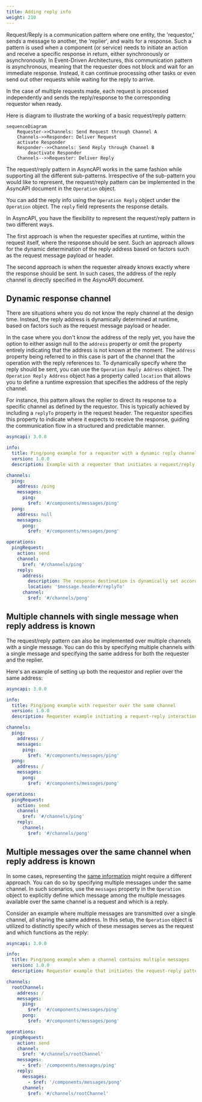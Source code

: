 ```yaml
---
title: Adding reply info
weight: 210
---
```


Request/Reply is a communication pattern where one entity, the 'requestor,' sends a message to another, the 'replier', and waits for a response. Such a pattern is used when a component (or service) needs to initiate an action and receive a specific response in return, either synchronously or asynchronously. In Event-Driven Architectures, this communication pattern is asynchronous, meaning that the requester does not block and wait for an immediate response. Instead, it can continue processing other tasks or even send out other requests while waiting for the reply to arrive.

In the case of multiple requests made, each request is processed independently and sends the reply/response to the corresponding requestor when ready.

Here is diagram to illustrate the working of a basic request/reply pattern:

```mermaid
sequenceDiagram
    Requester->>Channels: Send Request through Channel A
    Channels->>Responder: Deliver Request
    activate Responder
    Responder-->>Channels: Send Reply through Channel B
        deactivate Responder
    Channels-->>Requester: Deliver Reply
```

The request/reply pattern in AsyncAPI works in the same fashion while supporting all the different sub-patterns. Irrespective of the sub-pattern you would like to represent, the request/reply pattern can be implemented in the AsyncAPI document in the `Operation` object.

You can add the reply info using the `Operation Reply` object under the `Operation` object. The `reply` field represents the response details.

In AsyncAPI, you have the flexibility to represent the request/reply pattern in two different ways.

The first approach is when the requester specifies at runtime, within the request itself, where the response should be sent. Such an approach allows for the dynamic determination of the reply address based on factors such as the request message payload or header.

The second approach is when the requester already knows exactly where the response should be sent. In such cases, the address of the reply channel is directly specified in the AsyncAPI document.

## Dynamic response channel

There are situations where you do not know the reply channel at the design time. Instead, the reply address is dynamically determined at runtime, based on factors such as the request message payload or header.

In the case where you don't know the address of the reply yet, you have the option to either assign null to the `address` property or omit the property entirely indicating that the address is not known at the moment. The `address` property being referred to in this case is part of the channel that the operation with the reply references to. To dynamically specify where the reply should be sent, you can use the `Operation Reply Address` object. The `Operation Reply Address` object has a property called `location` that allows you to define a runtime expression that specifies the address of the reply channel.

For instance, this pattern allows the replier to direct its response to a specific channel as defined by the requestor. This is typically achieved by including a `replyTo` property in the request header. The requestor specifies this property to indicate where it expects to receive the response, guiding the communication flow in a structured and predictable manner.

```yml
asyncapi: 3.0.0

info:
  title: Ping/pong example for a requester with a dynamic reply channel
  version: 1.0.0
  description: Example with a requester that initiates a request/reply interaction, with the response directed to the destination specified in the request's `replyTo` header.

channels:
  ping:
    address: /ping
    messages:
      ping:
        $ref: '#/components/messages/ping'
  pong:
    address: null
    messages:
      pong:
        $ref: '#/components/messages/pong'

operations:
  pingRequest:
    action: send
    channel:
      $ref: '#/channels/ping'
    reply:
      address:
        description: The response destination is dynamically set according to the `replyTo` field in the request header
        location: '$message.header#/replyTo'
      channel:
        $ref: '#/channels/pong'
```

## Multiple channels with single message when reply address is known

The request/reply pattern can also be implemented over multiple channels with a single message. You can do this by specifying multiple channels with a single message and specifying the same address for both the requester and the replier.

Here's an example of setting up both the requestor and replier over the same address:

```yml
asyncapi: 3.0.0

info:
  title: Ping/pong example with requester over the same channel
  version: 1.0.0
  description: Requester example initiating a request-reply interaction, utilizing the same channel for both sending the request and receiving the reply.

channels:
  ping:
    address: /
    messages:
      ping:
        $ref: '#/components/messages/ping'
  pong:
    address: /
    messages:
      pong:
        $ref: '#/components/messages/pong'

operations:
  pingRequest:
    action: send
    channel:
      $ref: '#/channels/ping'
    reply:
      channel:
        $ref: '#/channels/pong'
```

## Multiple messages over the same channel when reply address is known

In some cases, representing the [same information](#multiple-channels-with-single-message) might require a different approach. You can do so by specifying multiple messages under the same channel. In such scenarios, use the `messages` property in the `Operation` object to explicitly define which message among the multiple messages available over the same channel is a request and which is a reply.

Consider an example where multiple messages are transmitted over a single channel, all sharing the same address. In this setup, the `Operation` object is utilized to distinctly specify which of these messages serves as the request and which functions as the reply:

```yml
asyncapi: 3.0.0

info:
  title: Ping/pong example when a channel contains multiple messages
  version: 1.0.0
  description: Requester example that initiates the request-reply pattern within a root channel that contains multiple messages

channels:
  rootChannel:
    address: /
    messages:
      ping:
        $ref: '#/components/messages/ping'
      pong:
        $ref: '#/components/messages/pong'

operations:
  pingRequest:
    action: send
    channel:
      $ref: '#/channels/rootChannel'
    messages:
      - $ref: '/components/messages/ping'
    reply:
      messages:
        - $ref: '/components/messages/pong'
      channel:
        $ref: '#/channels/rootChannel'
```
